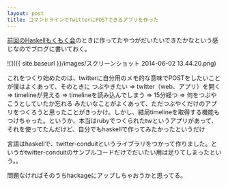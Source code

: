 ```yaml
---
layout: post
title: コマンドラインでTwitterにPOSTできるアプリを作った
---
```

[前回のHaskellもくもく会](http://haskellmokumoku.connpass.com/event/6063/)のときに作ってたやつがだいたいできたかなという感じなのでブログに書いておく。

![]({{ site.baseurl }}/images/スクリーンショット 2014-06-02 13.44.20.png)

これをつくり始めたのは、twitterに自分用のメモ的な意味でPOSTをしたいことが僕はよくあって、そのときに
つぶやきたい => twitter（web、アプリ）を開く => timelineが見える => timelineを読み込んでしまう => 15分経つ => 何をつぶやこうとしていたか忘れる 
みたいなことがよくあって、ただつぶやくだけのアプリをつくろうと思ったことがきっかけ。しかし、結局timelineを取得する機能もつけちゃった。というか、本当はrubyでつくられたtwというアプリがあって、それを使ってたんだけど、自分でもhaskellで作ってみたかったというだけ

言語はhaskellで、twitter-conduitというライブラリをつかって作りました。というかtwitter-conduitのサンプルコードだけでだいたい用は足りてしまったという。。

問題なければそのうちhackageにアップしちゃおうかと思ってる。
